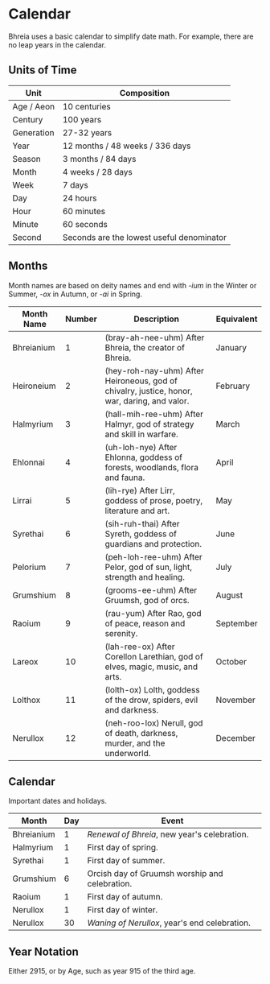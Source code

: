# Calendar

Bhreia uses a basic calendar to simplify date math. For example, there are no leap years in the calendar.

## Units of Time

| Unit       | Composition                               |
| ---------- | ----------------------------------------- |
| Age / Aeon | 10 centuries                              |
| Century    | 100 years                                 |
| Generation | 27-32 years                               |
| Year       | 12 months / 48 weeks / 336 days           |
| Season     | 3 months / 84 days                        |
| Month      | 4 weeks / 28 days                         |
| Week       | 7 days                                    |
| Day        | 24 hours                                  |
| Hour       | 60 minutes                                |
| Minute     | 60 seconds                                |
| Second     | Seconds are the lowest useful denominator |

## Months

Month names are based on deity names and end with *-ium* in the Winter or Summer, *-ox* in Autumn, or *-ai* in Spring.

| Month Name | Number | Description | Equivalent |
|---|---|---|---|
| Bhreianium | 1 | (bray-ah-nee-uhm) After Bhreia, the creator of Bhreia. | January |
| Heironeium | 2 | (hey-roh-nay-uhm) After Heironeous, god of chivalry, justice, honor, war, daring, and valor. | February |
| Halmyrium  | 3 | (hall-mih-ree-uhm) After Halmyr, god of strategy and skill in warfare. | March |
| Ehlonnai   | 4 | (uh-loh-nye) After Ehlonna, goddess of forests, woodlands, flora and fauna. | April |
| Lirrai     | 5 | (lih-rye) After Lirr, goddess of prose, poetry, literature and art. | May |
| Syrethai   | 6 | (sih-ruh-thai) After Syreth, goddess of guardians and protection. | June |
| Pelorium   | 7 | (peh-loh-ree-uhm) After Pelor, god of sun, light, strength and healing. | July |
| Grumshium  | 8 | (grooms-ee-uhm) After Gruumsh, god of orcs. | August |
| Raoium     | 9 | (rau-yum) After Rao, god of peace, reason and serenity. | September |
| Lareox     | 10 | (lah-ree-ox) After Corellon Larethian, god of elves, magic, music, and arts. | October |
| Lolthox    | 11 | (lolth-ox) Lolth, goddess of the drow, spiders, evil and darkness. | November |
| Nerullox   | 12 | (neh-roo-lox) Nerull, god of death, darkness, murder, and the underworld. | December |

## Calendar

Important dates and holidays.

| Month       | Day | Event                                                             |
| ----------- | --- | ----------------------------------------------------------------- |
| Bhreianium  | 1   | *Renewal of Bhreia*, new year's celebration.                      |
| Halmyrium   | 1   | First day of spring.                                              |
| Syrethai    | 1   | First day of summer.                                              |
| Grumshium   | 6   | Orcish day of Gruumsh worship and celebration.                    |
| Raoium      | 1   | First day of autumn.                                              |
| Nerullox    | 1   | First day of winter.                                              |
| Nerullox    | 30  | *Waning of Nerullox*, year's end celebration.                     |

## Year Notation

Either 2915, or by Age, such as year 915 of the third age.